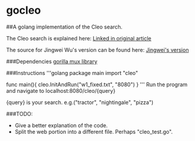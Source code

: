 gocleo
======

##A golang implementation of the Cleo search.

The Cleo search is explained here: [Linked in original article](http://engineering.linkedin.com/open-source/cleo-open-source-technology-behind-linkedins-typeahead-search)

The source for Jingwei Wu's version can be found here: [Jingwei's version](https://github.com/linkedin/cleo)

###Dependencies
[gorilla mux library](http://gorilla-web.appspot.com/pkg/mux)

###Instructions
  '''golang
  package main
  import "cleo"
  
  func main(){
   cleo.InitAndRun("w1_fixed.txt", "8080")
  }
  '''
Run the program and navigate to localhost:8080/cleo/{query}

{query} is your search.  e.g.("tractor", "nightingale", "pizza")

###TODO:  
 - Give a better explanation of the code.  
 - Split the web portion into a different file.  Perhaps "cleo_test.go".  